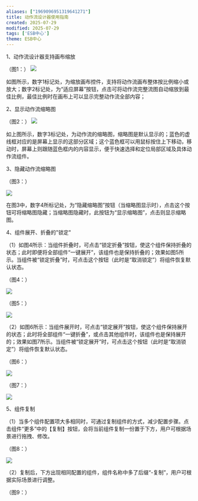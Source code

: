 ```yaml
---
aliases: ["1969096951319641271"]
title: 动作流设计器使用指南
created: 2025-07-29
modified: 2025-07-29
tags: ['ESB中心']
theme: ESB中心
---
```


1、动作流设计器支持画布缩放

（图1：） ![](https://myhelpdoc.oss-cn-heyuan.aliyuncs.com/mdimages/385ec312ecaef271a2d8b910462cba05.jpg)

如图所示，数字1标记处，为缩放画布控件，支持将动作流画布整体按比例缩小或放大；数字2标记处，为“适应屏幕”按钮，点击可将动作流完整流图自动缩放到最佳比例，最佳比例时在画布上可以显示完整动作流全部内容；

2、显示动作流缩略图

（图2：） ![](https://myhelpdoc.oss-cn-heyuan.aliyuncs.com/mdimages/8c784e13d6bf7da953f43ddd7b226d7a.jpg)

如上图所示，数字3标记处，为动作流的缩略图，缩略图是默认显示的；蓝色的虚线框对应的是屏幕上显示的这部分区域；这个蓝色框可以用鼠标按住上下移动，移动时，屏幕上则跟随蓝色框内的内容显示，便于快速选择和定位局部区域及具体动作流组件。

3、隐藏动作流缩略图

（图3：）

![](https://myhelpdoc.oss-cn-heyuan.aliyuncs.com/mdimages/196e866b9ab209822536a520e8528c07.jpg)

在图3中，数字4所标记处，为“隐藏缩略图”按钮（当缩略图显示时），点击这个按钮可将缩略图隐藏；当缩略图隐藏时，此按钮为“显示缩略图”，点击则显示缩略图。

4、组件展开、折叠的"锁定"

（1）如图4所示：当组件折叠时，可点击“锁定折叠”按钮，使这个组件保持折叠的状态；此时即便将全部组件“一键展开”，该组件也是保持折叠的；效果如图5所示。当组件被“锁定折叠”时，可点击这个按钮（此时是“取消锁定”）将组件恢复默认状态。

（图4：）

![](https://myhelpdoc.oss-cn-heyuan.aliyuncs.com/mdimages/61544ed874dc5ba3395b7f7bf563ed50.jpg)

（图5：）

![](https://myhelpdoc.oss-cn-heyuan.aliyuncs.com/mdimages/f074d2ec5921dc8c8390d05c854a9932.jpg)

（2）如图6所示：当组件展开时，可点击“锁定展开”按钮，使这个组件保持展开的状态；此时将全部组件“一键折叠”，或点击其他组件时，该组件也是保持展开的；效果如图7所示。当组件被“锁定展开”时，可点击这个按钮（此时是“取消锁定”）将组件恢复默认状态。

（图6：）

![](https://myhelpdoc.oss-cn-heyuan.aliyuncs.com/mdimages/1740a49fb2e5e4b5c7a3c603497033b4.jpg)

（图7：）

![](https://myhelpdoc.oss-cn-heyuan.aliyuncs.com/mdimages/639e50339f660a569a29902fa1e59aa1.jpg)

5、组件复制

（1）当多个组件配置项大多相同时，可通过复制组件的方式，减少配置步骤。点击组件“更多”中的【复制】按钮，会将当前组件复制一份置于下方，用户可根据场景进行拖拽、修改。

（图8：）

![](https://myhelpdoc.oss-cn-heyuan.aliyuncs.com/mdimages/d31a53883b280bc91707b1b749ab5a56.jpg)

（2）复制后，下方出现相同配置的组件，组件名称中多了后缀“-复制”，用户可根据实际场景进行调整。

（图9：）

